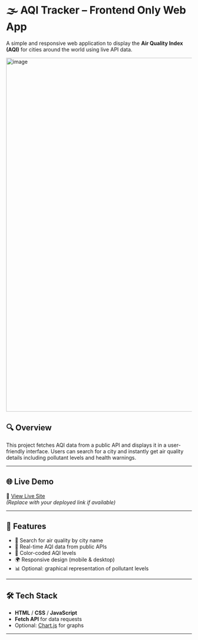 # 🌫️ AQI Tracker – Frontend Only Web App

A simple and responsive web application to display the **Air Quality Index (AQI)** for cities around the world using live API data.

<img width="958" alt="image" src="https://github.com/user-attachments/assets/b8806819-bf62-407d-8cdc-5eb8ab474aca" />
<!-- Replace or remove this line if no screenshot -->

## 🔍 Overview

This project fetches AQI data from a public API and displays it in a user-friendly interface. Users can search for a city and instantly get air quality details including pollutant levels and health warnings.

---

## 🌐 Live Demo

🔗 [View Live Site](https://yourusername.github.io/aqi-tracker)  
*(Replace with your deployed link if available)*

---

## 🚀 Features

- 🔎 Search for air quality by city name
- 🧪 Real-time AQI data from public APIs
- 🎨 Color-coded AQI levels
- 🌍 Responsive design (mobile & desktop)
- 📊 Optional: graphical representation of pollutant levels

---

## 🛠️ Tech Stack

- **HTML** / **CSS** / **JavaScript**
- **Fetch API** for data requests
- Optional: [Chart.js](https://www.chartjs.org/) for graphs

---

